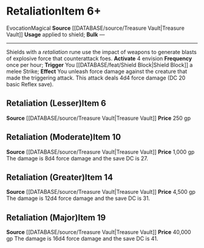 ﻿---
id: '2303'
item_category: Runes
item_subcategory: Accessory Runes
level: '10'
name: Retaliation
price: 1,000 gp
rarity: Common
school: Evocation
source: '[[DATABASE/source/Treasure Vault|Treasure Vault]]'
subcategory: rune
trait:
- '[[DATABASE/trait/Evocation|Evocation]]'
- '[[DATABASE/trait/Magical|Magical]]'
type: Item
usage: applied to shield

---
# Retaliation<span class="item-type">Item 6+</span>

<span class="item-trait">Evocation</span><span class="item-trait">Magical</span>
**Source** [[DATABASE/source/Treasure Vault|Treasure Vault]] 
**Usage** applied to shield; **Bulk** —

---
Shields with a _retaliation_ rune use the impact of weapons to generate blasts of explosive force that counterattack foes.
**Activate** <span class="action-icon">4</span> envision **Frequency** once per hour; **Trigger** You [[DATABASE/feat/Shield Block|Shield Block]] a melee Strike; **Effect** You unleash force damage against the creature that made the triggering attack. This attack deals 4d4 force damage (DC 20 basic Reflex save).

## Retaliation (Lesser)<span class="item-type">Item 6</span>

**Source** [[DATABASE/source/Treasure Vault|Treasure Vault]] 
**Price** 250 gp

## Retaliation (Moderate)<span class="item-type">Item 10</span>

**Source** [[DATABASE/source/Treasure Vault|Treasure Vault]] 
**Price** 1,000 gp
The damage is 8d4 force damage and the save DC is 27.

## Retaliation (Greater)<span class="item-type">Item 14</span>

**Source** [[DATABASE/source/Treasure Vault|Treasure Vault]] 
**Price** 4,500 gp
The damage is 12d4 force damage and the save DC is 31.

## Retaliation (Major)<span class="item-type">Item 19</span>

**Source** [[DATABASE/source/Treasure Vault|Treasure Vault]] 
**Price** 40,000 gp
The damage is 16d4 force damage and the save DC is 41.
